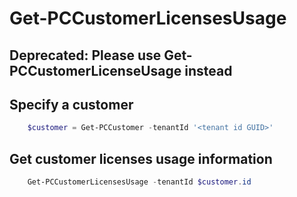 # Get-PCCustomerLicensesUsage #

## Deprecated: Please  use Get-PCCustomerLicenseUsage instead ##

## Specify a customer ##

```powershell
    $customer = Get-PCCustomer -tenantId '<tenant id GUID>'
```

## Get customer licenses usage information ##

```powershell
    Get-PCCustomerLicensesUsage -tenantId $customer.id
```
